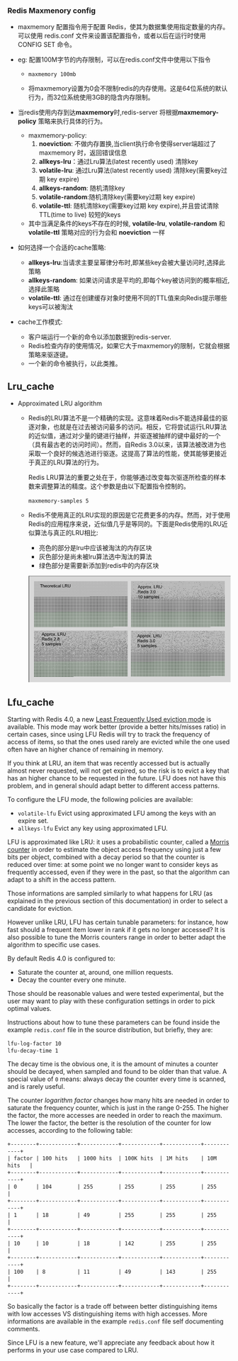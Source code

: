 ### Redis Maxmenory config

+ maxmemory 配置指令用于配置 Redis，使其为数据集使用指定数量的内存。可以使用 redis.conf 文件来设置该配置指令，或者以后在运行时使用 CONFIG SET 命令。

+ eg: 配置100M字节的内存限制，可以在redis.conf文件中使用以下指令

  + `maxmemory 100mb`

  + 将maxmemory设置为0会不限制redis的内存使用。这是64位系统的默认行为，而32位系统使用3GB的隐含内存限制。

+ 当redis使用内存到达**maxmemory**时,redis-server 将根据**maxmemory-policy** 策略来执行具体的行为。

  + maxmemory-policy:
    1. **noeviction**: 不做内存置换,当client执行命令使得server端超过了maxmemory 时，返回错误信息
    2. **allkeys-lru**：通过Lru算法(latest recently used) 清除key
    3. **volatile-lru**: 通过Lru算法(latest recently used) 清除key(需要key过期 key expire)
    4. **allkeys-random**: 随机清除key
    5. **volatile-random**:随机清除key(需要key过期 key expire)
    6. **volatile-ttl**: 随机清除key(需要key过期 key expire),并且尝试清除TTL(time to live) 较短的keys
  + 其中当满足条件的keys不存在的时候, **volatile-lru**, **volatile-random** 和 **volatile-ttl** 策略对应的行为会和 **noeviction** 一样

+ 如何选择一个合适的cache策略:

  + **allkeys-lru**:当请求主要呈幂律分布时,即某些key会被大量访问时,选择此策略
  + **allkeys-random**: 如果访问请求是平均的,即每个key被访问到的概率相近,选择此策略
  + **volatile-ttl**: 通过在创建缓存对象时使用不同的TTL值来向Redis提示哪些keys可以被淘汰

+ cache工作模式:

  + 客户端运行一个新的命令以添加数据到redis-server.
  + Redis检查内存的使用情况，如果它大于maxmemory的限制，它就会根据策略来驱逐键。
  + 一个新的命令被执行，以此类推。

## Lru_cache

+ Approximated LRU algorithm

  + Redis的LRU算法不是一个精确的实现。这意味着Redis不能选择最佳的驱逐对象，也就是在过去被访问最多的访问。相反，它将尝试运行LRU算法的近似值，通过对少量的键进行抽样，并驱逐被抽样的键中最好的一个（具有最古老的访问时间）。然而，自Redis 3.0以来，该算法被改进为也采取一个良好的候选池进行驱逐。这提高了算法的性能，使其能够更接近于真正的LRU算法的行为。

    Redis LRU算法的重要之处在于，你能够通过改变每次驱逐所检查的样本数来调整算法的精度。这个参数是由以下配置指令控制的。

    `maxmemory-samples 5`

  + Redis不使用真正的LRU实现的原因是它花费更多的内存。然而，对于使用Redis的应用程序来说，近似值几乎是等同的。下面是Redis使用的LRU近似算法与真正的LRU相比:

    + 亮色的部分是lru中应该被淘汰的内存区块
    + 灰色部分是尚未被lru算法选中淘汰的算法
    + 绿色部分是需要新添加到redis中的内存区块

    ![image-20210607113302273](image-20210607113302273.png)



## Lfu_cache

Starting with Redis 4.0, a new [Least Frequently Used eviction mode](http://antirez.com/news/109) is available. This mode may work better (provide a better hits/misses ratio) in certain cases, since using LFU Redis will try to track the frequency of access of items, so that the ones used rarely are evicted while the one used often have an higher chance of remaining in memory.

If you think at LRU, an item that was recently accessed but is actually almost never requested, will not get expired, so the risk is to evict a key that has an higher chance to be requested in the future. LFU does not have this problem, and in general should adapt better to different access patterns.

To configure the LFU mode, the following policies are available:

- `volatile-lfu` Evict using approximated LFU among the keys with an expire set.
- `allkeys-lfu` Evict any key using approximated LFU.

LFU is approximated like LRU: it uses a probabilistic counter, called a [Morris counter](https://en.wikipedia.org/wiki/Approximate_counting_algorithm) in order to estimate the object access frequency using just a few bits per object, combined with a decay period so that the counter is reduced over time: at some point we no longer want to consider keys as frequently accessed, even if they were in the past, so that the algorithm can adapt to a shift in the access pattern.

Those informations are sampled similarly to what happens for LRU (as explained in the previous section of this documentation) in order to select a candidate for eviction.

However unlike LRU, LFU has certain tunable parameters: for instance, how fast should a frequent item lower in rank if it gets no longer accessed? It is also possible to tune the Morris counters range in order to better adapt the algorithm to specific use cases.

By default Redis 4.0 is configured to:

- Saturate the counter at, around, one million requests.
- Decay the counter every one minute.

Those should be reasonable values and were tested experimental, but the user may want to play with these configuration settings in order to pick optimal values.

Instructions about how to tune these parameters can be found inside the example `redis.conf` file in the source distribution, but briefly, they are:

```
lfu-log-factor 10
lfu-decay-time 1
```

The decay time is the obvious one, it is the amount of minutes a counter should be decayed, when sampled and found to be older than that value. A special value of `0` means: always decay the counter every time is scanned, and is rarely useful.

The counter *logarithm factor* changes how many hits are needed in order to saturate the frequency counter, which is just in the range 0-255. The higher the factor, the more accesses are needed in order to reach the maximum. The lower the factor, the better is the resolution of the counter for low accesses, according to the following table:

```
+--------+------------+------------+------------+------------+------------+
| factor | 100 hits   | 1000 hits  | 100K hits  | 1M hits    | 10M hits   |
+--------+------------+------------+------------+------------+------------+
| 0      | 104        | 255        | 255        | 255        | 255        |
+--------+------------+------------+------------+------------+------------+
| 1      | 18         | 49         | 255        | 255        | 255        |
+--------+------------+------------+------------+------------+------------+
| 10     | 10         | 18         | 142        | 255        | 255        |
+--------+------------+------------+------------+------------+------------+
| 100    | 8          | 11         | 49         | 143        | 255        |
+--------+------------+------------+------------+------------+------------+
```

So basically the factor is a trade off between better distinguishing items with low accesses VS distinguishing items with high accesses. More informations are available in the example `redis.conf` file self documenting comments.

Since LFU is a new feature, we'll appreciate any feedback about how it performs in your use case compared to LRU.

